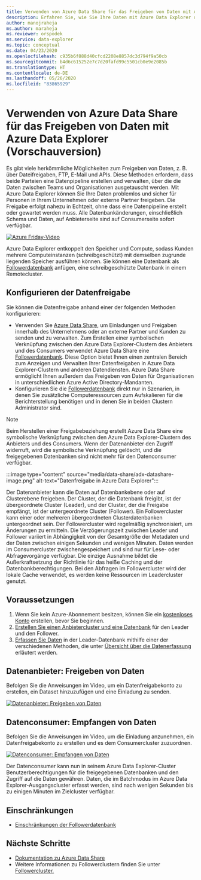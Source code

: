 ```yaml
---
title: Verwenden von Azure Data Share für das Freigeben von Daten mit Azure Data Explorer (Vorschauversion)
description: Erfahren Sie, wie Sie Ihre Daten mit Azure Data Explorer und Azure Data Share freigeben.
author: manojraheja
ms.author: maraheja
ms.reviewer: orspodek
ms.service: data-explorer
ms.topic: conceptual
ms.date: 04/23/2020
ms.openlocfilehash: c935b6f888d40cfcd2208e8857dc3d794f9a50cb
ms.sourcegitcommit: b4d6c615252e7c7d20fafd99c5501cb0e9e2085b
ms.translationtype: HT
ms.contentlocale: de-DE
ms.lasthandoff: 05/26/2020
ms.locfileid: "83865929"
---
```

# <a name="use-azure-data-share-to-share-data-with-azure-data-explorer-preview"></a>Verwenden von Azure Data Share für das Freigeben von Daten mit Azure Data Explorer (Vorschauversion)

Es gibt viele herkömmliche Möglichkeiten zum Freigeben von Daten, z. B. über Dateifreigaben, FTP, E-Mail und APIs. Diese Methoden erfordern, dass beide Parteien eine Datenpipeline erstellen und verwalten, über die die Daten zwischen Teams und Organisationen ausgetauscht werden. Mit Azure Data Explorer können Sie Ihre Daten problemlos und sicher für Personen in Ihrem Unternehmen oder externe Partner freigeben. Die Freigabe erfolgt nahezu in Echtzeit, ohne dass eine Datenpipeline erstellt oder gewartet werden muss. Alle Datenbankänderungen, einschließlich Schema und Daten, auf Anbieterseite sind auf Consumerseite sofort verfügbar.

[![Azure Friday-Video](https://img.youtube.com/vi/Q3MJv90PegE/0.jpg)](https://www.youtube.com/watch?v=Q3MJv90PegE?&autoplay=1)

Azure Data Explorer entkoppelt den Speicher und Compute, sodass Kunden mehrere Computeinstanzen (schreibgeschützt) mit demselben zugrunde liegenden Speicher ausführen können. Sie können eine Datenbank als [Followerdatenbank](follower.md) anfügen, eine schreibgeschützte Datenbank in einem Remotecluster.

## <a name="configure-data-sharing"></a>Konfigurieren der Datenfreigabe 

Sie können die Datenfreigabe anhand einer der folgenden Methoden konfigurieren:

* Verwenden Sie [Azure Data Share](/azure/data-share/), um Einladungen und Freigaben innerhalb des Unternehmens oder an externe Partner und Kunden zu senden und zu verwalten. Zum Erstellen einer symbolischen Verknüpfung zwischen den Azure Data Explorer-Clustern des Anbieters und des Consumers verwendet Azure Data Share eine [Followerdatenbank](follower.md). Diese Option bietet Ihnen einen zentralen Bereich zum Anzeigen und Verwalten Ihrer Datenfreigaben in Azure Data Explorer-Clustern und anderen Datendiensten. Azure Data Share ermöglicht Ihnen außerdem das Freigeben von Daten für Organisationen in unterschiedlichen Azure Active Directory-Mandanten.
* Konfigurieren Sie die [Followerdatenbank](follower.md) direkt nur in Szenarien, in denen Sie zusätzliche Computeressourcen zum Aufskalieren für die Berichterstellung benötigen und in denen Sie in beiden Clustern Administrator sind.

> [!Note] 
> Beim Herstellen einer Freigabebeziehung erstellt Azure Data Share eine symbolische Verknüpfung zwischen den Azure Data Explorer-Clustern des Anbieters und des Consumers. Wenn der Datenanbieter den Zugriff widerruft, wird die symbolische Verknüpfung gelöscht, und die freigegebenen Datenbanken sind nicht mehr für den Datenconsumer verfügbar.

:::image type="content" source="media/data-share/adx-datashare-image.png" alt-text="Datenfreigabe in Azure Data Explorer":::

Der Datenanbieter kann die Daten auf Datenbankebene oder auf Clusterebene freigeben. Der Cluster, der die Datenbank freigibt, ist der übergeordnete Cluster (Leader), und der Cluster, der die Freigabe empfängt, ist der untergeordnete Cluster (Follower). Ein Followercluster kann einer oder mehreren übergeordneten Clusterdatenbanken untergeordnet sein. Der Followercluster wird regelmäßig synchronisiert, um Änderungen zu ermitteln. Die Verzögerungszeit zwischen Leader und Follower variiert in Abhängigkeit von der Gesamtgröße der Metadaten und der Daten zwischen einigen Sekunden und wenigen Minuten. Daten werden im Consumercluster zwischengespeichert und sind nur für Lese- oder Abfragevorgänge verfügbar. Die einzige Ausnahme bildet die Außerkraftsetzung der Richtlinie für das heiße Caching und der Datenbankberechtigungen. Bei den Abfragen im Followercluster wird der lokale Cache verwendet, es werden keine Ressourcen im Leadercluster genutzt.

## <a name="prerequisites"></a>Voraussetzungen

1. Wenn Sie kein Azure-Abonnement besitzen, können Sie ein [kostenloses Konto](https://azure.microsoft.com/free/) erstellen, bevor Sie beginnen.
1. [Erstellen Sie einen Anbietercluster und eine Datenbank](create-cluster-database-portal.md) für den Leader und den Follower.
1. [Erfassen Sie Daten](ingest-sample-data.md) in der Leader-Datenbank mithilfe einer der verschiedenen Methoden, die unter [Übersicht über die Datenerfassung](ingest-data-overview.md) erläutert werden.

## <a name="data-provider---share-data"></a>Datenanbieter: Freigeben von Daten

Befolgen Sie die Anweisungen im Video, um ein Datenfreigabekonto zu erstellen, ein Dataset hinzuzufügen und eine Einladung zu senden.

[![Datenanbieter: Freigeben von Daten](https://img.youtube.com/vi/QmsTnr90_5o/0.jpg)](https://youtu.be/QmsTnr90_5o?&autoplay=1)

## <a name="data-consumer---receive-data"></a>Datenconsumer: Empfangen von Daten

Befolgen Sie die Anweisungen im Video, um die Einladung anzunehmen, ein Datenfreigabekonto zu erstellen und es dem Consumercluster zuzuordnen.

[![Datenconsumer: Empfangen von Daten](https://img.youtube.com/vi/vBq6iFaCpdA/0.jpg)](https://youtu.be/vBq6iFaCpdA?&autoplay=1)

Der Datenconsumer kann nun in seinem Azure Data Explorer-Cluster Benutzerberechtigungen für die freigegebenen Datenbanken und den Zugriff auf die Daten gewähren. Daten, die im Batchmodus im Azure Data Explorer-Ausgangscluster erfasst werden, sind nach wenigen Sekunden bis zu einigen Minuten im Zielcluster verfügbar.

## <a name="limitations"></a>Einschränkungen

* [Einschränkungen der Followerdatenbank](follower.md#limitations)

## <a name="next-steps"></a>Nächste Schritte

* [Dokumentation zu Azure Data Share](/azure/data-share/)
* Weitere Informationen zu Followerclustern finden Sie unter [Followercluster.](follower.md)
